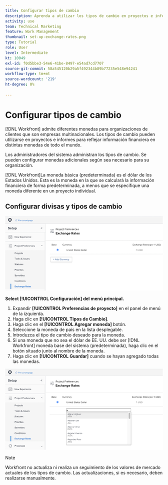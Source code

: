 ```yaml
---
title: Configurar tipos de cambio
description: Aprenda a utilizar los tipos de cambio en proyectos e informes para reflejar información financiera en distintas monedas de todo el mundo.
activity: use
team: Technical Marketing
feature: Work Management
thumbnail: set-up-exchange-rates.png
type: Tutorial
role: User
level: Intermediate
kt: 10049
exl-id: f0d5bbe3-54e6-41be-8497-e54ad7cd7707
source-git-commit: 58a545120b29a5f492344b89b77235e548e94241
workflow-type: tm+mt
source-wordcount: '219'
ht-degree: 0%

---
```


# Configurar tipos de cambio

[!DNL Workfront] admite diferentes monedas para organizaciones de clientes que son empresas multinacionales. Los tipos de cambio pueden utilizarse en proyectos e informes para reflejar información financiera en distintas monedas de todo el mundo.

Los administradores del sistema administran los tipos de cambio. Se pueden configurar monedas adicionales según sea necesario para su organización.

[!DNL Workfront]La moneda básica (predeterminada) es el dólar de los Estados Unidos. Esta es la moneda en la que se calculará la información financiera de forma predeterminada, a menos que se especifique una moneda diferente en un proyecto individual.

## Configurar divisas y tipos de cambio

![Imagen de selección de tipos de cambio](assets/setting-up-finances-4.png)

**Select [!UICONTROL Configuración] del menú principal.**

1. Expandir **[!UICONTROL Preferencias de proyecto]** en el panel de menú de la izquierda.
1. Haga clic en **[!UICONTROL Tipos de Cambio]**.
1. Haga clic en el **[!UICONTROL Agregar moneda]** botón.
1. Seleccione la moneda de país en la lista desplegable.
1. Introduzca el tipo de cambio deseado para la moneda.
1. Si una moneda que no sea el dólar de EE. UU. debe ser [!DNL Workfront] moneda base del sistema (predeterminada), haga clic en el botón situado junto al nombre de la moneda.
1. Haga clic en **[!UICONTROL Guardar]** cuando se hayan agregado todas las monedas.

![Imagen de añadir una moneda a la lista de tipos de cambio](assets/setting-up-finances-5.png)

>[!NOTE]
>
>Workfront no actualiza ni realiza un seguimiento de los valores de mercado actuales de los tipos de cambio. Las actualizaciones, si es necesario, deben realizarse manualmente.
